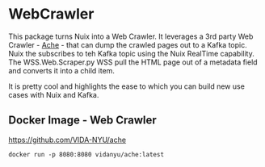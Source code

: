 # WebCrawler
This package turns Nuix into a Web Crawler.  It leverages a 3rd party Web Crawler - [Ache](https://ache.readthedocs.io/en/latest/) - that can dump the crawled pages out to a Kafka topic.  Nuix the subscribes to teh Kafka topic using the Nuix RealTime capability.  The WSS.Web.Scraper.py WSS pull the HTML page out of a metadata field and converts it into a child item.

It is pretty cool and highlights the ease to which you can build new use cases with  Nuix and Kafka.

## Docker Image - Web Crawler
https://github.com/VIDA-NYU/ache
```
docker run -p 8080:8080 vidanyu/ache:latest
```
